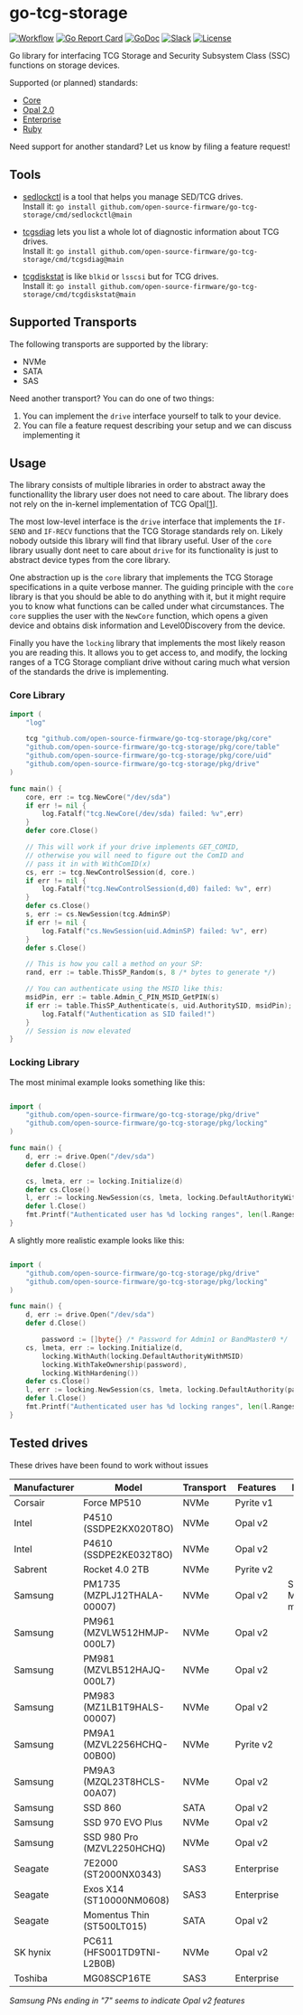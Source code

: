# go-tcg-storage

[![Workflow](https://github.com/open-source-firmware/go-tcg-storage/workflows/Release/badge.svg)](https://github.com/open-source-firmware/go-tcg-storage/actions/workflows/release.yml)
[![Go Report Card](https://goreportcard.com/badge/github.com/open-source-firmware/go-tcg-storage)](https://goreportcard.com/report/github.com/open-source-firmware/go-tcg-storage)
[![GoDoc](https://godoc.org/github.com/open-source-firmware/go-tcg-storage?status.svg)](https://pkg.go.dev/github.com/open-source-firmware/go-tcg-storage@main)
[![Slack](https://slack.osfw.dev/badge.svg)](https://slack.osfw.dev)
[![License](https://img.shields.io/badge/License-BSD%203--Clause-blue.svg)](https://github.com/open-source-firmware/go-tcg-storage/blob/master/LICENSE)

Go library for interfacing TCG Storage and Security Subsystem Class (SSC) functions on storage devices.

Supported (or planned) standards:

 * [Core](https://trustedcomputinggroup.org/resource/tcg-storage-architecture-core-specification/)
 * [Opal 2.0](https://trustedcomputinggroup.org/resource/storage-work-group-storage-security-subsystem-class-opal/)
 * [Enterprise](https://trustedcomputinggroup.org/resource/storage-work-group-storage-security-subsystem-class-enterprise-specification/)
 * [Ruby](https://trustedcomputinggroup.org/resource/tcg-storage-security-subsystem-class-ruby-specification/)

Need support for another standard? Let us know by filing a feature request!

## Tools

 * [sedlockctl](cmd/sedlockctl/README.md) is a tool that helps you manage SED/TCG drives.<br>
   Install it: `go install github.com/open-source-firmware/go-tcg-storage/cmd/sedlockctl@main`

 * [tcgsdiag](cmd/tcgsdiag/README.md) lets you list a whole lot of diagnostic information about TCG drives.<br>
   Install it: `go install github.com/open-source-firmware/go-tcg-storage/cmd/tcgsdiag@main`

 * [tcgdiskstat](cmd/tcgdiskstat/README.md) is like `blkid` or `lsscsi` but for TCG drives.<br>
   Install it: `go install github.com/open-source-firmware/go-tcg-storage/cmd/tcgdiskstat@main`


## Supported Transports

The following transports are supported by the library:

 * NVMe
 * SATA
 * SAS

Need another transport? You can do one of two things:

 1. You can implement the `drive` interface yourself to talk to your device.
 2. You can file a feature request describing your setup and we can discuss implementing it

## Usage

The library consists of multiple libraries in order to abstract
away the functionallity the library user does not need to care about.
The library does not rely on the in-kernel implementation of
TCG Opal[[1](https://github.com/torvalds/linux/commit/455a7b238cd6bc68c4a550cbbd37c1e22b64f71c)].

The most low-level interface is the `drive` interface that implements
the `IF-SEND` and `IF-RECV` functions that the TCG Storage standards
rely on. Likely nobody outside this library will find that library useful.
User of the `core` library usually dont neet to care about `drive` for its functionality
is just to abstract device types from the core library.

One abstraction up is the `core` library that implements the
TCG Storage specifications in a quite verbose manner. The guiding
principle with the `core` library is that you should be able to do
anything with it, but it might require you to know what functions
can be called under what circumstances.
The `core` supplies the user with the `NewCore` function, which opens a
given device and obtains disk information and Level0Discovery from the device.

Finally you have the `locking` library that implements the most
likely reason you are reading this. It allows you to get access
to, and modify, the locking ranges of a TCG Storage compliant
drive without caring much what version of the standards the drive
is implementing.

### Core Library

```go
import (
	"log"

	tcg "github.com/open-source-firmware/go-tcg-storage/pkg/core"
	"github.com/open-source-firmware/go-tcg-storage/pkg/core/table"
	"github.com/open-source-firmware/go-tcg-storage/pkg/core/uid"
	"github.com/open-source-firmware/go-tcg-storage/pkg/drive"
)

func main() {
	core, err := tcg.NewCore("/dev/sda")
	if err != nil {
		log.Fatalf("tcg.NewCore(/dev/sda) failed: %v",err)
	}
	defer core.Close()

	// This will work if your drive implements GET_COMID,
	// otherwise you will need to figure out the ComID and
	// pass it in with WithComID(x)
	cs, err := tcg.NewControlSession(d, core.)
	if err != nil {
		log.Fatalf("tcg.NewControlSession(d,d0) failed: %v", err)
	}
	defer cs.Close()
	s, err := cs.NewSession(tcg.AdminSP)
	if err != nil {
		log.Fatalf("cs.NewSession(uid.AdminSP) failed: %v", err)
	}
	defer s.Close()

	// This is how you call a method on your SP:
	rand, err := table.ThisSP_Random(s, 8 /* bytes to generate */)

	// You can authenticate using the MSID like this:
	msidPin, err := table.Admin_C_PIN_MSID_GetPIN(s)
	if err := table.ThisSP_Authenticate(s, uid.AuthoritySID, msidPin); err != nil {
	 	log.Fatalf("Authentication as SID failed!")
	}
	// Session is now elevated
}
```

### Locking Library

The most minimal example looks something like this:

```go

import (
	"github.com/open-source-firmware/go-tcg-storage/pkg/drive"
	"github.com/open-source-firmware/go-tcg-storage/pkg/locking"
)

func main() {
	d, err := drive.Open("/dev/sda")
	defer d.Close()

	cs, lmeta, err := locking.Initialize(d)
	defer cs.Close()
	l, err := locking.NewSession(cs, lmeta, locking.DefaultAuthorityWithMSID)
	defer l.Close()
	fmt.Printf("Authenticated user has %d locking ranges", len(l.Ranges))
}
```

A slightly more realistic example looks like this:
```go

import (
	"github.com/open-source-firmware/go-tcg-storage/pkg/drive"
	"github.com/open-source-firmware/go-tcg-storage/pkg/locking"
)

func main() {
	d, err := drive.Open("/dev/sda")
	defer d.Close()

        password := []byte{} /* Password for Admin1 or BandMaster0 */
	cs, lmeta, err := locking.Initialize(d,
		locking.WithAuth(locking.DefaultAuthorityWithMSID)
		locking.WithTakeOwnership(password),
		locking.WithHardening())
	defer cs.Close()
	l, err := locking.NewSession(cs, lmeta, locking.DefaultAuthority(password))
	defer l.Close()
	fmt.Printf("Authenticated user has %d locking ranges", len(l.Ranges))
}
```

## Tested drives

These drives have been found to work without issues

| Manufacturer | Model | Transport | Features | Notes |
|--------------|-------|-----------|----------|-------|
| Corsair | Force MP510 | NVMe | Pyrite v1 | |
| Intel | P4510 (SSDPE2KX020T8O) | NVMe | Opal v2 | |
| Intel | P4610 (SSDPE2KE032T8O) | NVMe | Opal v2 | |
| Sabrent | Rocket 4.0 2TB | NVMe | Pyrite v2 | |
| Samsung | PM1735 (MZPLJ12THALA-00007) | NVMe | Opal v2 | Shadow MBR missing |
| Samsung | PM961 (MZVLW512HMJP-000L7) | NVMe | Opal v2 | |
| Samsung | PM981 (MZVLB512HAJQ-000L7) | NVMe | Opal v2 | |
| Samsung | PM983 (MZ1LB1T9HALS-00007) | NVMe | Opal v2 | |
| Samsung | PM9A1 (MZVL2256HCHQ-00B00) | NVMe | Pyrite v2 | |
| Samsung | PM9A3 (MZQL23T8HCLS-00A07) | NVMe | Opal v2 | |
| Samsung | SSD 860 | SATA | Opal v2 | |
| Samsung | SSD 970 EVO Plus | NVMe | Opal v2 | |
| Samsung | SSD 980 Pro (MZVL2250HCHQ) | NVMe | Opal v2 | |
| Seagate | 7E2000 (ST2000NX0343) | SAS3 | Enterprise | |
| Seagate | Exos X14 (ST10000NM0608) | SAS3 | Enterprise | |
| Seagate | Momentus Thin (ST500LT015) | SATA | Opal v2 | |
| SK hynix | PC611 (HFS001TD9TNI-L2B0B) | NVMe | Opal v2 | |
| Toshiba | MG08SCP16TE | SAS3 | Enterprise | |

*Samsung PNs ending in "7" seems to indicate Opal v2 features*
